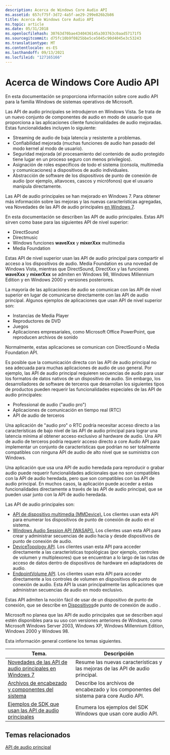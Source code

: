 ```yaml
---
description: Acerca de Windows Core Audio API
ms.assetid: 657cf75f-3d72-4a5f-ae29-299e826b2b86
title: Acerca de Windows Core Audio API
ms.topic: article
ms.date: 05/31/2018
ms.openlocfilehash: 30763d70bae4340436145a303763c0aad57171f5
ms.sourcegitcommit: d75fc10b9f0825bbe5ce5045c90d4045e3c53243
ms.translationtype: MT
ms.contentlocale: es-ES
ms.lasthandoff: 09/13/2021
ms.locfileid: "127165166"
---
```

# <a name="about-the-windows-core-audio-apis"></a>Acerca de Windows Core Audio API

En esta documentación se proporciona información sobre core audio API para la familia Windows de sistemas operativos de Microsoft.

Las API de audio principales se introdujeron en Windows Vista. Se trata de un nuevo conjunto de componentes de audio en modo de usuario que proporciona a las aplicaciones cliente funcionalidades de audio mejoradas. Estas funcionalidades incluyen lo siguiente:

-   Streaming de audio de baja latencia y resistente a problemas.
-   Confiabilidad mejorada (muchas funciones de audio han pasado del modo kernel al modo de usuario).
-   Seguridad mejorada (el procesamiento del contenido de audio protegido tiene lugar en un proceso seguro con menos privilegios).
-   Asignación de roles específicos de todo el sistema (consola, multimedia y comunicaciones) a dispositivos de audio individuales.
-   Abstracción de software de los dispositivos de punto de conexión de audio (por ejemplo, altavoces, cascos y micrófonos) que el usuario manipula directamente.

Las API de audio principales se han mejorado en Windows 7. Para obtener más información sobre las mejoras y las nuevas características agregadas, vea Novedades de las API de audio principales [en Windows 7](what-s-new-for-core-audio-apis-in-windows-7.md).

En esta documentación se describen las API de audio principales. Estas API sirven como base para las siguientes API de nivel superior:

-   DirectSound
-   Directmusic
-   Windows funciones **waveXxx** y **mixerXxx** multimedia
-   Media Foundation

Estas API de nivel superior usan las API de audio principal para compartir el acceso a los dispositivos de audio. Media Foundation es una novedad de Windows Vista, mientras que DirectSound, DirectXxx y las funciones **waveXxx** y **mixerXxx** se admiten en Windows 98, Windows Millennium Edition y en Windows 2000 y versiones posteriores.

La mayoría de las aplicaciones de audio se comunican con las API de nivel superior en lugar de comunicarse directamente con las API de audio principal. Algunos ejemplos de aplicaciones que usan API de nivel superior son:

-   Instancias de Media Player
-   Reproductores de DVD
-   Juegos
-   Aplicaciones empresariales, como Microsoft Office PowerPoint, que reproducen archivos de sonido

Normalmente, estas aplicaciones se comunican con DirectSound o Media Foundation API.

Es posible que la comunicación directa con las API de audio principal no sea adecuada para muchas aplicaciones de audio de uso general. Por ejemplo, las API de audio principal requieren secuencias de audio para usar los formatos de datos nativos de un dispositivo de audio. Sin embargo, los desarrolladores de software de terceros que desarrollan los siguientes tipos de productos pueden requerir las funcionalidades especiales de las API de audio principales:

-   Professional de audio ("audio pro")
-   Aplicaciones de comunicación en tiempo real (RTC)
-   API de audio de terceros

Una aplicación de "audio pro" o RTC podría necesitar acceso directo a las características de bajo nivel de las API de audio principal para lograr una latencia mínima al obtener acceso exclusivo al hardware de audio. Una API de audio de terceros podría requerir acceso directo a core Audio API para implementar un conjunto de características que podrían no ser totalmente compatibles con ninguna API de audio de alto nivel que se suministra con Windows.

Una aplicación que usa una API de audio heredada para reproducir o grabar audio puede requerir funcionalidades adicionales que no son compatibles con la API de audio heredada, pero que son compatibles con las API de audio principal. En muchos casos, la aplicación puede acceder a estas funcionalidades directamente a través de las API de audio principal, que se pueden usar junto con la API de audio heredada.

Las API de audio principales son:

-   [API de dispositivo multimedia (MMDevice).](mmdevice-api.md) Los clientes usan esta API para enumerar los dispositivos de punto de conexión de audio en el sistema.
-   [Windows Audio Session API (WASAPI).](wasapi.md) Los clientes usan esta API para crear y administrar secuencias de audio hacia y desde dispositivos de punto de conexión de audio.
-   [DeviceTopology API](devicetopology-api.md). Los clientes usan esta API para acceder directamente a las características topológicas (por ejemplo, controles de volumen y multiplexores) que se encuentran a lo largo de las rutas de acceso de datos dentro de dispositivos de hardware en adaptadores de audio.
-   [EndpointVolume API](endpointvolume-api.md). Los clientes usan esta API para acceder directamente a los controles de volumen en dispositivos de punto de conexión de audio. Esta API la usan principalmente las aplicaciones que administran secuencias de audio en modo exclusivo.

Estas API admiten la noción fácil de usar de un dispositivo de punto de conexión, que se describe en [Dispositivos](audio-endpoint-devices.md)de punto de conexión de audio .

Microsoft no planea que las API de audio principales que se describen aquí estén disponibles para su uso con versiones anteriores de Windows, como Microsoft Windows Server 2003, Windows XP, Windows Millennium Edition, Windows 2000 y Windows 98.

Esta información general contiene los temas siguientes.



| **Tema.**                                                                                      | **Descripción**                                                                           |
|------------------------------------------------------------------------------------------------|-------------------------------------------------------------------------------------------|
| [Novedades de las API de audio principales en Windows 7](what-s-new-for-core-audio-apis-in-windows-7.md) | Resume las nuevas características y las mejoras de las API de audio principal.                   |
| [Archivos de encabezado y componentes del sistema](header-files-and-system-components.md)                   | Describe los archivos de encabezado y los componentes del sistema para core Audio API.                 |
| [Ejemplos de SDK que usan las API de audio principales](sdk-samples-that-use-the-core-audio-apis.md)       | Enumera los ejemplos del SDK Windows que usan core audio API.                        |




 

## <a name="related-topics"></a>Temas relacionados

<dl> <dt>

[API de audio principal](core-audio-apis-in-windows-vista.md)
</dt> </dl>

 

 



